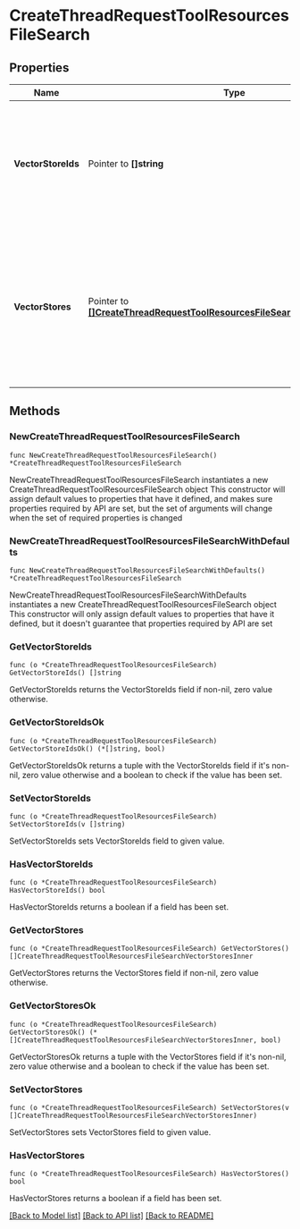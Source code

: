 # CreateThreadRequestToolResourcesFileSearch

## Properties

Name | Type | Description | Notes
------------ | ------------- | ------------- | -------------
**VectorStoreIds** | Pointer to **[]string** | The [vector store](/docs/api-reference/vector-stores/object) attached to this thread. There can be a maximum of 1 vector store attached to the thread.  | [optional] 
**VectorStores** | Pointer to [**[]CreateThreadRequestToolResourcesFileSearchVectorStoresInner**](CreateThreadRequestToolResourcesFileSearchVectorStoresInner.md) | A helper to create a [vector store](/docs/api-reference/vector-stores/object) with file_ids and attach it to this thread. There can be a maximum of 1 vector store attached to the thread.  | [optional] 

## Methods

### NewCreateThreadRequestToolResourcesFileSearch

`func NewCreateThreadRequestToolResourcesFileSearch() *CreateThreadRequestToolResourcesFileSearch`

NewCreateThreadRequestToolResourcesFileSearch instantiates a new CreateThreadRequestToolResourcesFileSearch object
This constructor will assign default values to properties that have it defined,
and makes sure properties required by API are set, but the set of arguments
will change when the set of required properties is changed

### NewCreateThreadRequestToolResourcesFileSearchWithDefaults

`func NewCreateThreadRequestToolResourcesFileSearchWithDefaults() *CreateThreadRequestToolResourcesFileSearch`

NewCreateThreadRequestToolResourcesFileSearchWithDefaults instantiates a new CreateThreadRequestToolResourcesFileSearch object
This constructor will only assign default values to properties that have it defined,
but it doesn't guarantee that properties required by API are set

### GetVectorStoreIds

`func (o *CreateThreadRequestToolResourcesFileSearch) GetVectorStoreIds() []string`

GetVectorStoreIds returns the VectorStoreIds field if non-nil, zero value otherwise.

### GetVectorStoreIdsOk

`func (o *CreateThreadRequestToolResourcesFileSearch) GetVectorStoreIdsOk() (*[]string, bool)`

GetVectorStoreIdsOk returns a tuple with the VectorStoreIds field if it's non-nil, zero value otherwise
and a boolean to check if the value has been set.

### SetVectorStoreIds

`func (o *CreateThreadRequestToolResourcesFileSearch) SetVectorStoreIds(v []string)`

SetVectorStoreIds sets VectorStoreIds field to given value.

### HasVectorStoreIds

`func (o *CreateThreadRequestToolResourcesFileSearch) HasVectorStoreIds() bool`

HasVectorStoreIds returns a boolean if a field has been set.

### GetVectorStores

`func (o *CreateThreadRequestToolResourcesFileSearch) GetVectorStores() []CreateThreadRequestToolResourcesFileSearchVectorStoresInner`

GetVectorStores returns the VectorStores field if non-nil, zero value otherwise.

### GetVectorStoresOk

`func (o *CreateThreadRequestToolResourcesFileSearch) GetVectorStoresOk() (*[]CreateThreadRequestToolResourcesFileSearchVectorStoresInner, bool)`

GetVectorStoresOk returns a tuple with the VectorStores field if it's non-nil, zero value otherwise
and a boolean to check if the value has been set.

### SetVectorStores

`func (o *CreateThreadRequestToolResourcesFileSearch) SetVectorStores(v []CreateThreadRequestToolResourcesFileSearchVectorStoresInner)`

SetVectorStores sets VectorStores field to given value.

### HasVectorStores

`func (o *CreateThreadRequestToolResourcesFileSearch) HasVectorStores() bool`

HasVectorStores returns a boolean if a field has been set.


[[Back to Model list]](../README.md#documentation-for-models) [[Back to API list]](../README.md#documentation-for-api-endpoints) [[Back to README]](../README.md)


